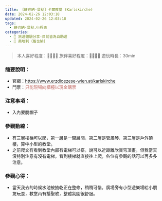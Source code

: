 ```yaml
---
title: 【維也納-景點】卡爾教堂 (Karlskirche) 
date: 2024-02-26 12:03:18
updated: 2024-02-26 12:03:18
tags: 
  - 維也納-景點.行程表 
categories: 
  - 🌴 旅遊體驗分享-目前皆為自助遊
  - 🥥 奧地利（維也納) 
---
```

> 本人喜好程度：🌝🌝🌝🌝 旅伴喜好程度：🌝🌝🌝🌛
 遊玩時長：30min
 <!-- more -->
### 簡要說明：
+ 官網：https://www.erzdioezese-wien.at/karlskirche
+ 門票：<font color=#c36d67>只能現場向櫃檯以現金購票</font>

### 注意事項：
+ 入內要脫帽子

### 參觀動線：
+ 有三層樓梯可以爬，第一層是一間展間，第二層是管風琴、第三層是戶外頂樓，算中小型的教堂。
+ 之前爬文有看到教堂內部有電梯可以搭，說可以近距離欣賞穹頂畫，但我當天沒特別注意有沒有電梯，看到樓梯就直接往上爬，各位有參觀的話可以再多多注意。
### 參觀心得：
+ 當天我去的時候水池被抽乾正在整修，稍稍可惜，廣場旁有小型遊樂場給小朋友玩耍，教堂內有播聖歌，整體氛圍很舒服。
 